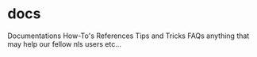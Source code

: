 # docs
Documentations 
How-To's 
References 
Tips and Tricks
FAQs
anything that may help our fellow nls users 
etc...
